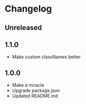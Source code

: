# Changelog

## Unreleased

## 1.1.0
- Make custom classNames better

## 1.0.0
- Make a miracle
- Upgrade package.json
- Updated README.md
